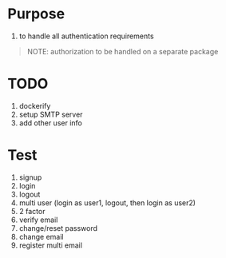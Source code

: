 # Purpose
1. to handle all authentication requirements
> NOTE: authorization to be handled on a separate package

# TODO
1. dockerify
1. setup SMTP server
1. add other user info

# Test
1. signup
1. login
1. logout
1. multi user (login as user1, logout, then login as user2)
1. 2 factor
1. verify email
1. change/reset password
1. change email
1. register multi email
